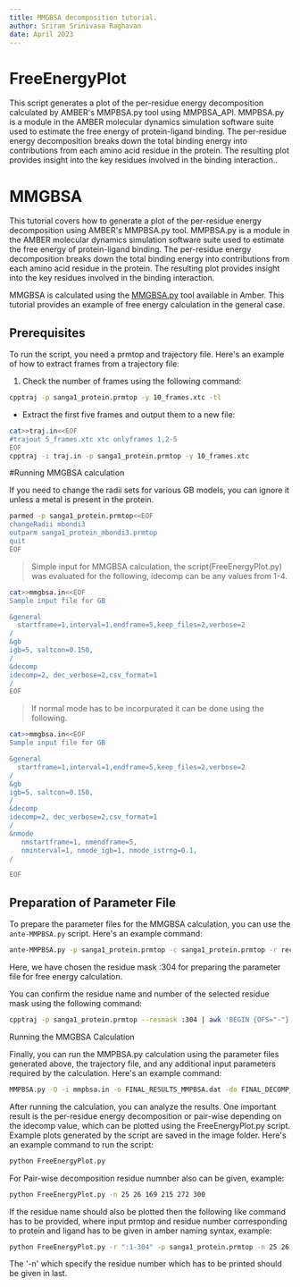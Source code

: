 ```yaml
---
title: MMGBSA decomposition tutorial.
author: Sriram Srinivasa Raghavan
date: April 2023
---
```



# FreeEnergyPlot
This script generates a plot of the per-residue energy decomposition calculated by AMBER's MMPBSA.py tool using MMPBSA_API. MMPBSA.py is a module in the AMBER molecular dynamics simulation software suite used to estimate the free energy of protein-ligand binding. The per-residue energy decomposition breaks down the total binding energy into contributions from each amino acid residue in the protein. The resulting plot provides insight into the key residues involved in the binding interaction.. 

# MMGBSA

This tutorial covers how to generate a plot of the per-residue energy decomposition using AMBER's MMPBSA.py tool. MMPBSA.py is a module in the AMBER molecular dynamics simulation software suite used to estimate the free energy of protein-ligand binding. The per-residue energy decomposition breaks down the total binding energy into contributions from each amino acid residue in the protein. The resulting plot provides insight into the key residues involved in the binding interaction.

MMGBSA is calculated using the [MMGBSA.py](https://pubs.acs.org/doi/10.1021/ct300418h) tool available in Amber. This tutorial provides an example of free energy calculation in the general case.

## Prerequisites

To run the script, you need a prmtop and trajectory file. Here's an example of how to extract frames from a trajectory file:

1. Check the number of frames using the following command:
~~~bash
cpptraj -p sanga1_protein.prmtop -y 10_frames.xtc -tl
~~~

* Extract the first five frames and output them to a new file:
~~~bash
cat>>traj.in<<EOF
#trajout 5_frames.xtc xtc onlyframes 1,2-5
EOF
cpptraj -i traj.in -p sanga1_protein.prmtop -y 10_frames.xtc
~~~

#Running MMGBSA calculation

If you need to change the radii sets for various GB models, you can ignore it unless a metal is present in the protein.
~~~bash
parmed -p sanga1_protein.prmtop<<EOF
changeRadii mbondi3
outparm sanga1_protein_mbondi3.prmtop
quit
EOF
~~~
> Simple input for MMGBSA calculation, the script(FreeEnergyPlot.py) was evaluated for the following, idecomp can be any values from 1-4.

```bash
cat>>mmgbsa.in<<EOF
Sample input file for GB

&general
  startframe=1,interval=1,endframe=5,keep_files=2,verbose=2
/
&gb
igb=5, saltcon=0.150,
/
&decomp
idecomp=2, dec_verbose=2,csv_format=1
/
EOF

```

> If normal mode has to be incorpurated it can be done using the following.

```bash
cat>>mmgbsa.in<<EOF
Sample input file for GB

&general
  startframe=1,interval=1,endframe=5,keep_files=2,verbose=2
/
&gb
igb=5, saltcon=0.150,
/
&decomp
idecomp=2, dec_verbose=2,csv_format=1
/
&nmode
   nmstartframe=1, nmendframe=5,
   nminterval=1, nmode_igb=1, nmode_istrng=0.1,
/

EOF

```

## Preparation of Parameter File

To prepare the parameter files for the MMGBSA calculation, you can use the `ante-MMPBSA.py` script. Here's an example command:

~~~bash
ante-MMPBSA.py -p sanga1_protein.prmtop -c sanga1_protein.prmtop -r rec_wild.prmtop -l lig.prmtop --ligand-mask=:304
~~~

Here, we have chosen the residue mask :304 for preparing the parameter file for free energy calculation.

You can confirm the residue name and number of the selected residue mask using the following command:
~~~bash
cpptraj -p sanga1_protein.prmtop --resmask :304 | awk 'BEGIN {OFS="-"} {print $2,$1}'
~~~
Running the MMGBSA Calculation

Finally, you can run the MMPBSA.py calculation using the parameter files generated above, the trajectory file, and any additional input parameters required by the calculation. Here's an example command:

~~~bash
MMPBSA.py -O -i mmpbsa.in -o FINAL_RESULTS_MMPBSA.dat -do FINAL_DECOMP_MMPBSA.dat -eo energies.csv -deo decompose.csv -cp sanga1_protein.prmtop -rp rec_wild.prmtop -lp lig.prmtop -y 5_frames.xtc
~~~
After running the calculation, you can analyze the results. One important result is the per-residue energy decomposition or pair-wise depending on the idecomp value, which can be plotted using the FreeEnergyPlot.py script. Example plots generated by the script are saved in the image folder. Here's an example command to run the script:

~~~bash
python FreeEnergyPlot.py
~~~

For Pair-wise decomposition residue numnber also can be given, example:
~~~bash
python FreeEnergyPlot.py -n 25 26 169 215 272 300
~~~

If the residue name should also be plotted then the following like command has to be provided, where input prmtop and residue number corresponding to protein and ligand has to be given in amber naming syntax, example:

~~~bash
python FreeEnergyPlot.py -r ":1-304" -p sanga1_protein.prmtop -n 25 26 169 215 272 30
~~~
The '-n' which specify the residue number which has to be printed should be given in last.

